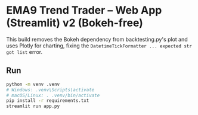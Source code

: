 
# EMA9 Trend Trader – Web App (Streamlit) v2 (Bokeh-free)

This build removes the Bokeh dependency from backtesting.py's plot and uses Plotly for charting,
fixing the `DatetimeTickFormatter ... expected str got list` error.

## Run
```bash
python -m venv .venv
# Windows: .venv\Scripts\activate
# macOS/Linux: . .venv/bin/activate
pip install -r requirements.txt
streamlit run app.py
```
